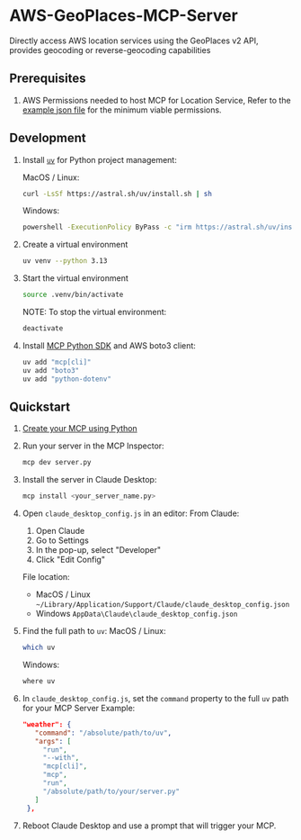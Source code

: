 # AWS-GeoPlaces-MCP-Server
Directly access AWS location services using the GeoPlaces v2 API, provides geocoding or reverse-geocoding capabilities


## Prerequisites
1. AWS Permissions needed to host MCP for Location Service, Refer to the [example json file](sample_IAM_policy.json) for the minimum viable permissions.

## Development

1. Install [`uv`](https://docs.astral.sh/uv/#__tabbed_1_2) for Python project management:

   MacOS / Linux:

   ```bash
   curl -LsSf https://astral.sh/uv/install.sh | sh
   ```

   Windows:

   ```bash
   powershell -ExecutionPolicy ByPass -c "irm https://astral.sh/uv/install.ps1 | iex"
   ```

2. Create a virtual environment

   ```bash
   uv venv --python 3.13
   ```

3. Start the virtual environment

   ```bash
   source .venv/bin/activate
   ```

   NOTE: To stop the virtual environment:

   ```bash
   deactivate
   ```

5. Install [MCP Python SDK](https://github.com/modelcontextprotocol/python-sdk) and AWS boto3 client:

   ```bash
   uv add "mcp[cli]"
   uv add "boto3"
   uv add "python-dotenv"
   ```

## Quickstart

1. [Create your MCP using Python](https://modelcontextprotocol.io/introduction)
2. Run your server in the MCP Inspector:
   ```bash
   mcp dev server.py
   ```
3. Install the server in Claude Desktop:
   ```bash
   mcp install <your_server_name.py>
   ```
4. Open `claude_desktop_config.js` in an editor:
   From Claude:

   1. Open Claude
   2. Go to Settings
   3. In the pop-up, select "Developer"
   4. Click "Edit Config"

   File location:

   - MacOS / Linux `~/Library/Application/Support/Claude/claude_desktop_config.json`
   - Windows `AppData\Claude\claude_desktop_config.json`

5. Find the full path to `uv`:
   MacOS / Linux:
   ```bash
   which uv
   ```
   Windows:
   ```bash
   where uv
   ```
6. In `claude_desktop_config.js`, set the `command` property to the full `uv` path for your MCP Server
   Example:
   ```json
   "weather": {
      "command": "/absolute/path/to/uv",
      "args": [
        "run",
        "--with",
        "mcp[cli]",
        "mcp",
        "run",
        "/absolute/path/to/your/server.py"
      ]
    },
   ```
7. Reboot Claude Desktop and use a prompt that will trigger your MCP.
